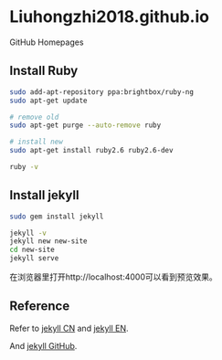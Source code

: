 # Liuhongzhi2018.github.io

GitHub Homepages

## Install Ruby
```bash
sudo add-apt-repository ppa:brightbox/ruby-ng
sudo apt-get update

# remove old
sudo apt-get purge --auto-remove ruby

# install new
sudo apt-get install ruby2.6 ruby2.6-dev

ruby -v
```

## Install jekyll
```bash
sudo gem install jekyll

jekyll -v
jekyll new new-site
cd new-site
jekyll serve
```

在浏览器里打开http://localhost:4000可以看到预览效果。


## Reference

Refer to [jekyll CN](https://jekyllcn.com/) and [jekyll EN](https://jekyllrb.com/docs/).

And [jekyll GitHub](https://github.com/jekyll/jekyll).
